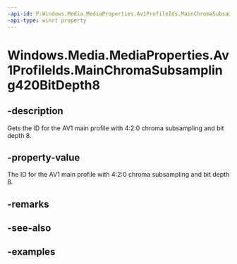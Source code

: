 ```yaml
---
-api-id: P:Windows.Media.MediaProperties.Av1ProfileIds.MainChromaSubsampling420BitDepth8
-api-type: winrt property
---
```


# Windows.Media.MediaProperties.Av1ProfileIds.MainChromaSubsampling420BitDepth8

<!--
public static int MainChromaSubsampling420BitDepth8 { get; }
-->


## -description

Gets the ID for the AV1 main profile with 4:2:0 chroma subsampling and bit depth 8.

## -property-value

The ID for the AV1 main profile with 4:2:0 chroma subsampling and bit depth 8.

## -remarks

## -see-also

## -examples


